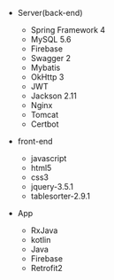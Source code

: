* Server(back-end)
  * Spring Framework 4
  * MySQL 5.6
  * Firebase
  * Swagger 2
  * Mybatis
  * OkHttp 3
  * JWT
  * Jackson 2.11
  * Nginx
  * Tomcat
  * Certbot

* front-end
  * javascript
  * html5
  * css3
  * jquery-3.5.1
  * tablesorter-2.9.1
 
* App
  * RxJava
  * kotlin 
  * Java 
  * Firebase 
  * Retrofit2

